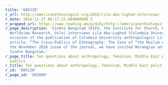 ```yaml
---
title: '685128'
r_url: http://americanethnologist.org/2016/lila-abu-lughod-interview/
r_date: 2016-11-27 08:17:22.684000000 Z
r_wrapped_url: https://www.reading.am/p/4vEy/http://americanethnologist.org/2016/lila-abu-lughod-interview/
r_page_description: 'Sindre Bangstad (KIFO, the Institute for Church, Religion, and
  Worldview Research, Oslo) interviews Lila Abu-Lughod (Columbia University) On the
  occasion of the publication of Columbia University anthropologist Lila Abu-Lughod’s
  article, “The Cross-Publics of Ethnography: The Case of “the Muslim woman,’” in
  the November 2016 issue of the journal, we have invited Norwegian anthropologist
  Sindre Bangstad…'
r_page_title: Ten questions about anthropology, feminism, Middle East politics, and
  publics
r_title: Ten questions about anthropology, feminism, Middle East politics, and publics
r_id: '685128'
r_page_id: '502060'
---
```


